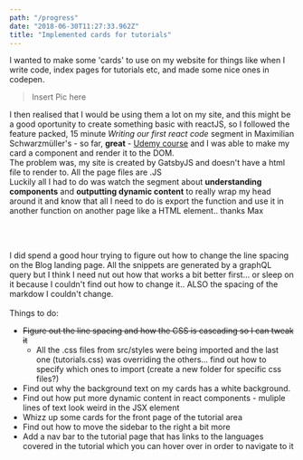 ```yaml
---
path: "/progress"
date: "2018-06-30T11:27:33.962Z"
title: "Implemented cards for tutorials"
---
```

<p class="pmd">I wanted to make some 'cards' to use on my website for things like when I write code, index pages for tutorials etc, and made some nice ones in codepen.</p>

> Insert Pic here

I then realised that I would be using them a lot on my site, and this might be a good oportunity to create something basic with reactJS, so I followed the feature packed, 15 minute *Writing our first react code* segment in Maximilian Schwarzmüller's - so far, <strong>great</strong> -  <a href="https://www.udemy.com/react-the-complete-guide-incl-redux/">Udemy course</a> and I was able to make my card a component and render it to the DOM.<br />
The problem was, my site is created by GatsbyJS and doesn't have a html file to render to.  All the page files are .JS<br />
Luckily all I had to do was watch the segment about <strong>understanding components</strong> and <strong>outputting dynamic content</strong> to really wrap my head around it and know that all I need to do is export the function and use it in another function on another page like a HTML element.. thanks Max </p> <br /> <br />

<p class="pmd">I did spend a good hour trying to figure out how to change the line spacing on the Blog landing page.  All the snippets are generated by a graphQL query but I think I need nut out how that works a bit better first... or sleep on it because I couldn't find out how to change it.. ALSO the spacing of the markdow I couldn't change.<br /><br />
Things to do:

- ~~Figure out the line spacing and how the CSS is cascading so I can tweak it~~
    - All the .css files from src/styles were being imported and the last one (tutorials.css) was overriding the others... find out how to specify which ones to import (create a new folder for specific css files?)
- Find out why the background text on my cards has a white background.
- Find out how put more dynamic content in react components -  muliple lines of text look weird in the JSX element
- Whizz up some cards for the front page of the tutorial area
- Find out how to move the sidebar to the right a bit more
- Add a nav bar to the tutorial page that has links to the languages covered in the tutorial which you can hover over in order to navigate to it